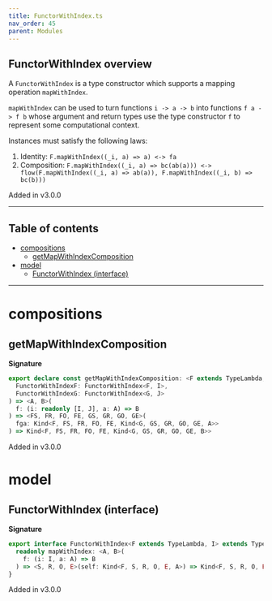 ```yaml
---
title: FunctorWithIndex.ts
nav_order: 45
parent: Modules
---
```


## FunctorWithIndex overview

A `FunctorWithIndex` is a type constructor which supports a mapping operation `mapWithIndex`.

`mapWithIndex` can be used to turn functions `i -> a -> b` into functions `f a -> f b` whose argument and return types use the type
constructor `f` to represent some computational context.

Instances must satisfy the following laws:

1. Identity: `F.mapWithIndex((_i, a) => a) <-> fa`
2. Composition: `F.mapWithIndex((_i, a) => bc(ab(a))) <-> flow(F.mapWithIndex((_i, a) => ab(a)), F.mapWithIndex((_i, b) => bc(b)))`

Added in v3.0.0

---

<h2 class="text-delta">Table of contents</h2>

- [compositions](#compositions)
  - [getMapWithIndexComposition](#getmapwithindexcomposition)
- [model](#model)
  - [FunctorWithIndex (interface)](#functorwithindex-interface)

---

# compositions

## getMapWithIndexComposition

**Signature**

```ts
export declare const getMapWithIndexComposition: <F extends TypeLambda, I, G extends TypeLambda, J>(
  FunctorWithIndexF: FunctorWithIndex<F, I>,
  FunctorWithIndexG: FunctorWithIndex<G, J>
) => <A, B>(
  f: (i: readonly [I, J], a: A) => B
) => <FS, FR, FO, FE, GS, GR, GO, GE>(
  fga: Kind<F, FS, FR, FO, FE, Kind<G, GS, GR, GO, GE, A>>
) => Kind<F, FS, FR, FO, FE, Kind<G, GS, GR, GO, GE, B>>
```

Added in v3.0.0

# model

## FunctorWithIndex (interface)

**Signature**

```ts
export interface FunctorWithIndex<F extends TypeLambda, I> extends TypeClass<F> {
  readonly mapWithIndex: <A, B>(
    f: (i: I, a: A) => B
  ) => <S, R, O, E>(self: Kind<F, S, R, O, E, A>) => Kind<F, S, R, O, E, B>
}
```

Added in v3.0.0

